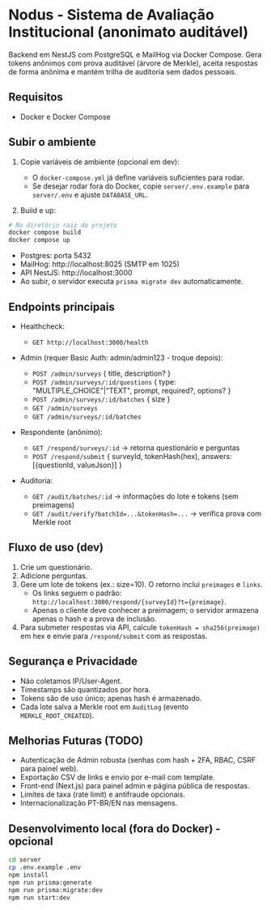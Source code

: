 # Nodus - Sistema de Avaliação Institucional (anonimato auditável)

Backend em NestJS com PostgreSQL e MailHog via Docker Compose. Gera tokens anônimos com prova auditável (árvore de Merkle), aceita respostas de forma anônima e mantém trilha de auditoria sem dados pessoais.

## Requisitos
- Docker e Docker Compose

## Subir o ambiente

1. Copie variáveis de ambiente (opcional em dev):
   - O `docker-compose.yml` já define variáveis suficientes para rodar.
   - Se desejar rodar fora do Docker, copie `server/.env.example` para `server/.env` e ajuste `DATABASE_URL`.

2. Build e up:
```bash
# No diretório raiz do projeto
docker compose build
docker compose up
```

- Postgres: porta 5432
- MailHog: http://localhost:8025 (SMTP em 1025)
- API NestJS: http://localhost:3000
- Ao subir, o servidor executa `prisma migrate dev` automaticamente.

## Endpoints principais

- Healthcheck:
  - `GET http://localhost:3000/health`

- Admin (requer Basic Auth: admin/admin123 - troque depois):
  - `POST /admin/surveys` { title, description? }
  - `POST /admin/surveys/:id/questions` { type: "MULTIPLE_CHOICE"|"TEXT", prompt, required?, options? }
  - `POST /admin/surveys/:id/batches` { size }
  - `GET /admin/surveys`
  - `GET /admin/surveys/:id/batches`

- Respondente (anônimo):
  - `GET /respond/surveys/:id` → retorna questionário e perguntas
  - `POST /respond/submit` { surveyId, tokenHash(hex), answers: [{questionId, valueJson}] }

- Auditoria:
  - `GET /audit/batches/:id` → informações do lote e tokens (sem preimagens)
  - `GET /audit/verify?batchId=...&tokenHash=...` → verifica prova com Merkle root

## Fluxo de uso (dev)
1. Crie um questionário.
2. Adicione perguntas.
3. Gere um lote de tokens (ex.: size=10). O retorno inclui `preimages` e `links`.
   - Os links seguem o padrão: `http://localhost:3000/respond/{surveyId}?t={preimage}`.
   - Apenas o cliente deve conhecer a preimagem; o servidor armazena apenas o hash e a prova de inclusão.
4. Para submeter respostas via API, calcule `tokenHash = sha256(preimage)` em hex e envie para `/respond/submit` com as respostas.

## Segurança e Privacidade
- Não coletamos IP/User-Agent.
- Timestamps são quantizados por hora.
- Tokens são de uso único; apenas hash é armazenado.
- Cada lote salva a Merkle root em `AuditLog` (evento `MERKLE_ROOT_CREATED`).

## Melhorias Futuras (TODO)
- Autenticação de Admin robusta (senhas com hash + 2FA, RBAC, CSRF para painel web).
- Exportação CSV de links e envio por e-mail com template.
- Front-end (Next.js) para painel admin e página pública de respostas.
- Limites de taxa (rate limit) e antifraude opcionais.
- Internacionalização PT-BR/EN nas mensagens.

## Desenvolvimento local (fora do Docker) - opcional
```bash
cd server
cp .env.example .env
npm install
npm run prisma:generate
npm run prisma:migrate:dev
npm run start:dev
```

